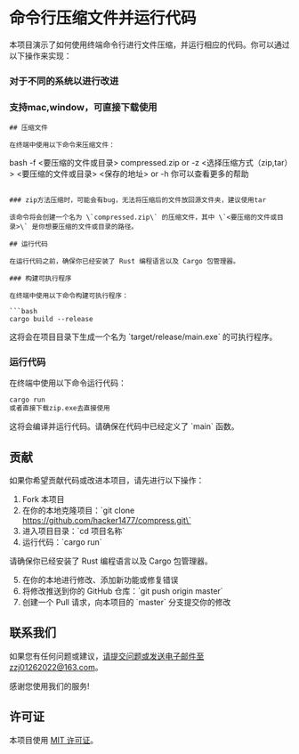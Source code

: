 # 命令行压缩文件并运行代码

本项目演示了如何使用终端命令行进行文件压缩，并运行相应的代码。你可以通过以下操作来实现：

### 对于不同的系统以进行改进
### 支持mac,window，可直接下载使用
```
## 压缩文件

在终端中使用以下命令来压缩文件：

```
bash
-f <要压缩的文件或目录> compressed.zip
or 
-z <选择压缩方式（zip,tar）> <要压缩的文件或目录>  <保存的地址>
or
-h 你可以查看更多的帮助
```

### zip方法压缩时，可能会有bug，无法将压缩后的文件放回源文件夹，建议使用tar

该命令将会创建一个名为 \`compressed.zip\` 的压缩文件，其中 \`<要压缩的文件或目录>\` 是你想要压缩的文件或目录的路径。

## 运行代码

在运行代码之前，确保你已经安装了 Rust 编程语言以及 Cargo 包管理器。

### 构建可执行程序

在终端中使用以下命令构建可执行程序：

```bash
cargo build --release
```

这将会在项目目录下生成一个名为 \`target/release/main.exe\` 的可执行程序。

### 运行代码

在终端中使用以下命令运行代码：

```bash
cargo run
或者直接下载zip.exe去直接使用
```

这将会编译并运行代码。请确保在代码中已经定义了 \`main\` 函数。

## 贡献

如果你希望贡献代码或改进本项目，请先进行以下操作：

1. Fork 本项目
2. 在你的本地克隆项目：\`git clone https://github.com/hacker1477/compress.git\`
3. 进入项目目录：\`cd 项目名称\`
4. 运行代码：\`cargo run\`

请确保你已经安装了 Rust 编程语言以及 Cargo 包管理器。

5. 在你的本地进行修改、添加新功能或修复错误
6. 将修改推送到你的 GitHub 仓库：\`git push origin master\`
7. 创建一个 Pull 请求，向本项目的 \`master\` 分支提交你的修改

## 联系我们

如果您有任何问题或建议，请提交问题或发送电子邮件至zzj01262022@163.com。

感谢您使用我们的服务!

## 许可证

本项目使用 [MIT 许可证](LICENSE)。
